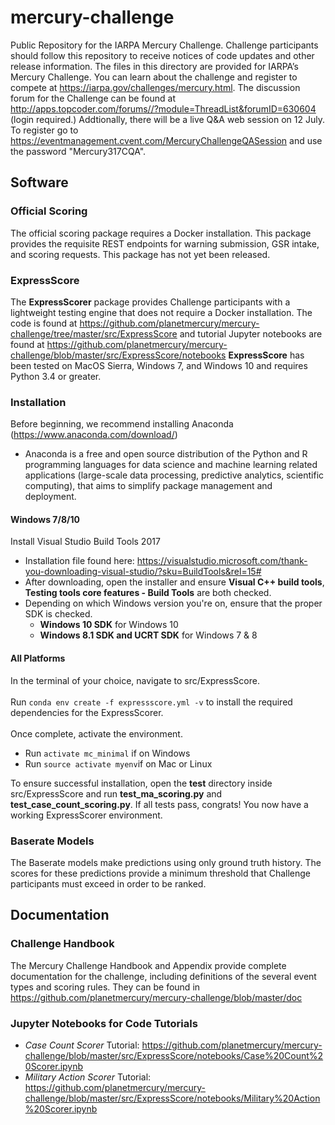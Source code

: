# mercury-challenge
Public Repository for the IARPA Mercury Challenge.  Challenge participants should follow this repository to receive notices of code updates and other release information.  The files in this directory are provided for IARPA’s Mercury Challenge.  You can learn about the challenge and register to compete at https://iarpa.gov/challenges/mercury.html.  The discussion forum for the Challenge can be found at <http://apps.topcoder.com/forums//?module=ThreadList&forumID=630604> (login required.)  Addtionally, there will be a live Q&A web session on 12 July.  To register go to <https://eventmanagement.cvent.com/MercuryChallengeQASession> and use the password "Mercury317CQA".

## Software
### Official Scoring
The official scoring package requires a Docker installation.  This package provides the requisite REST endpoints for warning submission, GSR intake, and scoring requests.  This package has not yet been released.
### ExpressScore 
The **ExpressScorer** package provides Challenge participants with a lightweight testing engine that does not require a Docker installation.  The code is found at https://github.com/planetmercury/mercury-challenge/tree/master/src/ExpressScore and tutorial Jupyter notebooks are found at https://github.com/planetmercury/mercury-challenge/blob/master/src/ExpressScore/notebooks
**ExpressScore** has been tested on MacOS Sierra, Windows 7, and Windows 10 and requires Python 3.4 or greater.
### Installation

Before beginning, we recommend installing Anaconda (https://www.anaconda.com/download/)
- Anaconda is a free and open source distribution of the Python and R programming languages for data science and machine learning related applications (large-scale data processing, predictive analytics, scientific computing), that aims to simplify package management and deployment.

#### Windows 7/8/10
Install Visual Studio Build Tools 2017
- Installation file found here: https://visualstudio.microsoft.com/thank-you-downloading-visual-studio/?sku=BuildTools&rel=15#
- After downloading, open the installer and ensure **Visual C++ build tools**, **Testing tools core features - Build Tools** are both checked.
- Depending on which Windows version you're on, ensure that the proper SDK is checked.
  - **Windows 10 SDK** for Windows 10
  - **Windows 8.1 SDK and UCRT SDK** for Windows 7 & 8
#### All Platforms
In the terminal of your choice, navigate to src/ExpressScore. </br></br>
Run `conda env create -f expressscore.yml -v` to install the required dependencies for the ExpressScorer.</br></br>
Once complete, activate the environment.
- Run `activate mc_minimal` if on Windows
- Run `source activate myenv`if on Mac or Linux

To ensure successful installation, open the **test** directory inside src/ExpressScore and run **test_ma_scoring.py** and **test_case_count_scoring.py**. If all tests pass, congrats! You now have a working ExpressScorer environment.

### Baserate Models
The Baserate models make predictions using only ground truth history.  The scores for these predictions provide a minimum threshold that Challenge participants must exceed in order to be ranked.

## Documentation
### Challenge Handbook
The Mercury Challenge Handbook and Appendix provide complete documentation for the challenge, including definitions of the several event types and scoring rules.  They can be found in https://github.com/planetmercury/mercury-challenge/blob/master/doc
### Jupyter Notebooks for Code Tutorials
- *Case Count Scorer* Tutorial: https://github.com/planetmercury/mercury-challenge/blob/master/src/ExpressScore/notebooks/Case%20Count%20Scorer.ipynb
- *Military Action Scorer* Tutorial:  https://github.com/planetmercury/mercury-challenge/blob/master/src/ExpressScore/notebooks/Military%20Action%20Scorer.ipynb
